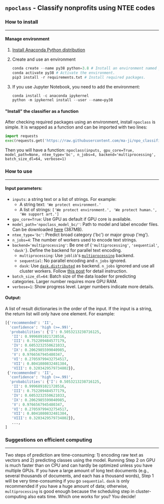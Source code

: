 `npoclass` - Classify nonprofits using NTEE codes
---

### How to install
---

#### Manage environment

1. [Install Anaconda Python distribution](https://www.anaconda.com/products/individual)
2. Create and use an environment

    ```Python
    conda create --name py38 python=3.8 # Install an environment named py38, using Python 3.8 as backend.
    conda activate py38 # Activate the environment.
    pip3 install -r requirements.txt # Install required packages.
    ```
3. If you use Jupyter Notebook, you need to add the environment:

    ```Python
    conda install -c anaconda ipykernel
    python -m ipykernel install --user --name=py38
    ```

#### "Install" the classifier as a function

After checking required packages using an environment, install `npoclass` is simple. It is wrapped as a function and can be imported with two lines:

```Python
import requests
exec(requests.get('https://raw.githubusercontent.com/ma-ji/npo_classifier/master/API/npoclass.py').text)
```

Then you will have a function: `npoclass(inputs, gpu_core=True, model_path=None, ntee_type='bc', n_jobs=4, backend='multiprocessing', batch_size_dl=64, verbose=1)`


### How to use
---

#### Input parameters:
- `inputs`: a string text or a list of strings. For example:
    - A string text: `'We protect environment.'`
    - A list of strings: `['We protect environment.', 'We protect human.', 'We support art.']`
- `gpu_core=True`: Use GPU as default if GPU core is available.
- `model_path='npoclass_model_bc/'`: Path to model and label encoder files. Can be downloaded [here](https://jima.me/open/npoclass_model_bc.zip) (387MB).
- `ntee_type='bc'`: Predict broad category ('bc') or major group ('mg').
- `n_jobs=4`: The number of workers used to encode text strings.
- `backend='multiprocessing'`: Be one of {`'multiprocessing'`, `'sequential'`, `'dask'`}. Define the backend for parallel text encoding.
    - `multiprocessing`: Use `joblib`'s [`multiprocessing`](https://joblib.readthedocs.io/en/latest/parallel.html#parallel-reference-documentation) backend.
    - `sequential`: No parallel encoding and `n_jobs` ignored.
    - `dask`: Use [`dask.distributed`](https://distributed.dask.org/en/latest/client.html) as backend. `n_jobs` ignored and use all cluster workers. Follow [this post](https://jima.me/?p=950) for detail instruction.
- `batch_size_dl=64`: Batch size of the data loader for predicting categories. Larger number requires more GPU RAM.
- `verbose=1`: Show progress level. Larger numbers indicate more details.

#### Output:

A list of result dictionaries in the order of the input. If the input is a string, the return list will only have one element. For example:

```Python
[{'recommended': 'II',
  'confidence': 'high (>=.99)',
  'probabilities': {'I': 0.5053213238716125,
   'II': 0.9996891021728516,
   'III': 0.752209484577179,
   'IV': 0.6053232550621033,
   'IX': 0.2062985599040985,
   'V': 0.9766567945480347,
   'VI': 0.27059799432754517,
   'VII': 0.8041080832481384,
   'VIII': 0.3203429579734802}},
 {'recommended': 'II',
  'confidence': 'high (>=.99)',
  'probabilities': {'I': 0.5053213238716125,
   'II': 0.9996891021728516,
   'III': 0.752209484577179,
   'IV': 0.6053232550621033,
   'IX': 0.2062985599040985,
   'V': 0.9766567945480347,
   'VI': 0.27059799432754517,
   'VII': 0.8041080832481384,
   'VIII': 0.3203429579734802}},
   ...,
]
```


### Suggestions on efficient computing
---

Two steps of prediction are time-consuming: 1) encoding raw text as vectors and 2) predicting classes using the model. Running Step 2 on GPU is much faster than on CPU and can hardly be optimized unless you have multiple GPUs. If you have a large amount of long text documents (e.g., several thousands of documents, and each has a thousand words), Step 1 will be very time-consuming if you go `sequential`. `dask` is only recommended if you have a huge amount of data; otherwise, `multiprocessing` is good enough because the scheduling step in cluster-computing also eats time. Which one works for you? You decide!


<!-- ### TODOs:
- List of Q&A.
    - [x] Use GPU or CPU.
    - <s> OMM errors.</s>
- [x] Parallel input encoding.
- <s>Publish on PyPI.</s> -->